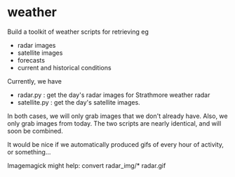 # weather

Build a toolkit of weather scripts for retrieving eg
- radar images
- satellite images
- forecasts
- current and historical conditions

Currently, we have
- radar.py : get the day's radar images for Strathmore weather radar
- satellite.py : get the day's satellite images.

In both cases, we will only grab images that we don't already have. Also, we only grab images from today.
The two scripts are nearly identical, and will soon be combined.


It would be nice if we automatically produced gifs of every hour of activity, or something...

Imagemagick might help:
convert radar_img/* radar.gif
